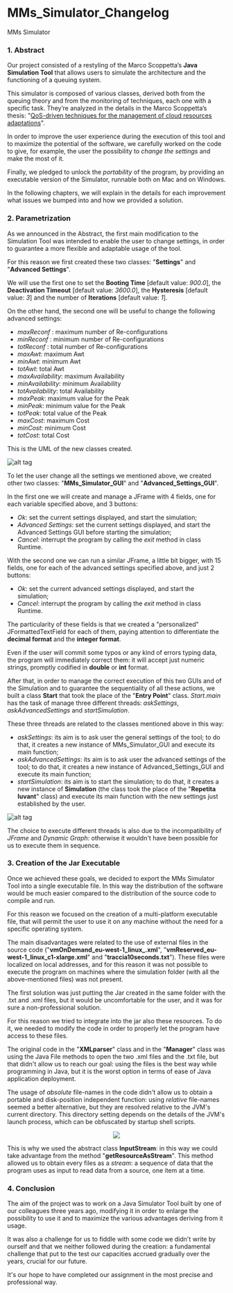 # MMs_Simulator_Changelog

MMs Simulator

### 1. Abstract

Our project consisted of a restyling of the Marco Scoppetta’s **Java Simulation Tool** that allows users to simulate the architecture and the functioning of a queuing system.

This simulator is composed of various classes, derived both from the queuing theory and from the monitoring of techniques, each one with a specific task. They’re analyzed in the details in the Marco Scoppetta’s thesis: "[QoS-driven techniques for the management of cloud resources adaptations](https://www.politesi.polimi.it/bitstream/10589/106601/3/Tesi_completa.pdf)".

In order to improve the user experience during the execution of this tool and to maximize the potential of the software, we carefully worked on the code to give, for example, the user the possibility to _change the settings_ and make the most of it.

Finally, we pledged to unlock the _portability_ of the program, by providing an executable version of the Simulator, runnable both on Mac and on Windows.

In the following chapters, we will explain in the details for each improvement what issues we bumped into and how we provided a solution.

### 2. Parametrization

As we announced in the Abstract, the first main modification to the Simulation Tool was intended to enable the user to change settings, in order to guarantee a more flexible and adaptable usage of the tool.

For this reason we first created these two classes: "**Settings**" and "**Advanced Settings**".

We will use the first one to set the **Booting Time** [default value: _900.0_], the **Deactivation Timeout** [default value: _3600.0_], the **Hysteresis** [default value: _3_] and the number of **Iterations** [default value: _1_].

On the other hand, the second one will be useful to change the following advanced settings:
* _maxReconf_ : maximum number of Re-configurations
* _minReconf_ : minimum number of Re-configurations
* _totReconf_ : total number of Re-configurations
* _maxAwt_: maximum Awt
* _minAwt_: minimum Awt
* _totAwt_: total Awt
* _maxAvailability_: maximum Availability
* _minAvailability_: minimum Availability
* _totAvailability_: total Availability
* _maxPeak_: maximum value for the Peak
* _minPeak_: minimum value for the Peak
* _totPeak_: total value of the Peak
* _maxCost_: maximum Cost
* _minCost_: minimum Cost
* _totCost_: total Cost

This is the UML of the new classes created.

![alt tag](https://writelatex.s3.amazonaws.com/zxsthwgxrzdb/uploads/1535/7036415/1.png)

To let the user change all the settings we mentioned above, we created other two classes: "**MMs\_Simulator\_GUI**" and "**Advanced\_Settings\_GUI**".

In the first one we will create and manage a JFrame with 4 fields, one for each variable specified above, and 3 buttons:

* *Ok*: set the current settings displayed, and start the simulation;
* *Advanced Settings*: set the current settings displayed, and start the Advanced Settings GUI before starting the simulation;
* *Cancel*: interrupt the program by calling the *exit* method in class Runtime.

With the second one we can run a similar JFrame, a little bit bigger, with 15 fields, one for each of the advanced settings specified above, and just 2 buttons:
* *Ok*: set the current advanced settings displayed, and start the simulation;
* *Cancel*: interrupt the program by calling the *exit* method in class Runtime.

The particularity of these fields is that we created a "personalized" JFormattedTextField for each of them, paying attention to differentiate the **decimal format** and the **integer format**.

Even if the user will commit some typos or any kind of errors typing data, the program will immediately correct them: it will accept just numeric strings, promptly codified in **double** or **int** format.

After that, in order to manage the correct execution of this two GUIs and of the Simulation and to guarantee the sequentiality of all these actions, we built a class **Start** that took the place of the "**Entry Point**" class. *Start.main* has the task of manage three different threads: *askSettings*, *askAdvancedSettings* and *startSimulation*.

These three threads are related to the classes mentioned above in this way:
* *askSettings*: its aim is to ask user the general settings of the tool; to do that, it creates a new instance of MMs\_Simulator\_GUI and execute its main function;
* *askAdvancedSettings*: its aim is to ask user the advanced settings of the tool; to do that, it creates a new instance of Advanced\_Settings\_GUI and execute its main function;
* *startSimulation*: its aim is to start the simulation; to do that, it creates a new instance of **Simulation** (the class took the place of the "**Repetita Iuvant**" class) and execute its main function with the new settings just established by the user.


![alt tag](https://writelatex.s3.amazonaws.com/zxsthwgxrzdb/uploads/1552/7036659/1.jpg)


The choice to execute different threads is also due to the incompatibility of *JFrame* and *Dynamic Graph*: otherwise it wouldn't have been possible for us to execute them in sequence.

### 3. Creation of the Jar Executable

Once we achieved these goals, we decided to export the MMs Simulator Tool into a single executable file. In this way the distribution of the software would be much easier compared to the distribution of the source code to compile and run.

For this reason we focused on the creation of a multi-platform executable file, that will permit the user to use it on any machine without the need for a specific operating system.

The main disadvantages were related to the use of external files in the source code ("**vmOnDemand\_eu-west-1\_linux\_.xml**", "**vmReserved\_eu-west-1\_linux\_c1-xlarge.xml**" and "**traccia10seconds.txt**"). These files were localized on local addresses, and for this reason it was not possible to execute the program on machines where the simulation folder (with all the above-mentioned files) was not present.

The first solution was just putting the Jar created in the same folder with the .txt and .xml files, but it would be uncomfortable for the user, and it was for sure a non-professional solution.

For this reason we tried to integrate into the jar also these resources. To do it, we needed to modify the code in order to properly let the program have access to these files.

The original code in the "**XMLparser**" class and in the "**Manager**" class was using the Java File methods to open the two .xml files and the .txt file, but that didn't allow us to reach our goal: using the files is the best way while programming in Java, but it is the worst option in terms of ease of Java application deployment.

The usage of *absolute* file-names in the code didn't allow us to obtain a portable and disk-position independent function: using *relative* file-names seemed a better alternative, but they are resolved relative to the JVM's current directory. This directory setting depends on the details of the JVM's launch process, which can be obfuscated by startup shell scripts.

<p align="center">
  <img src = https://writelatex.s3.amazonaws.com/zxsthwgxrzdb/uploads/333/7017036/1.jpg>
</p>

This is why we used the abstract class **InputStream**: in this way we could take advantage from the method "**getResourceAsStream**". This method allowed us to obtain every files as a *stream*: a sequence of data that the program uses as input to read data from a source, one item at a time.

### 4. Conclusion

The aim of the project was to work on a Java Simulator Tool built by one of our colleagues three years ago, modifying it in order to enlarge the possibility to use it and to maximize the various advantages deriving from it usage.

It was also a challenge for us to fiddle with some code we didn't write by ourself and that we neither followed during the creation: a fundamental challenge that put to the test our capacities accrued gradually over the years, crucial for our future.

It's our hope to have completed our assignment in the most precise and professional way.


